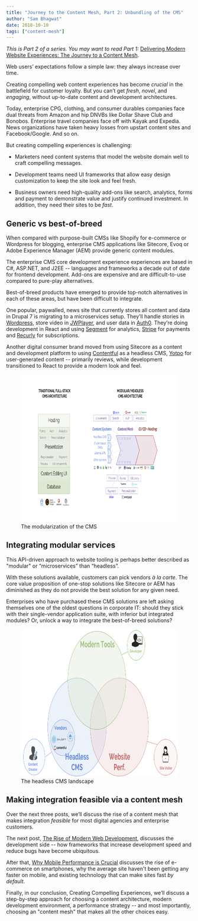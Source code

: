 ```yaml
---
title: "Journey to the Content Mesh, Part 2: Unbundling of the CMS"
author: "Sam Bhagwat"
date: 2018-10-10
tags: ["content-mesh"]
---
```


_This is Part 2 of a series. You may want to read Part 1:_ [Delivering Modern Website Experiences: The Journey to a Content Mesh](/blog/2018-10-04-journey-to-the-content-mesh).

Web users’ expectations follow a simple law: they always increase over time.

Creating compelling web content experiences has become _crucial_ in the battlefield for customer loyalty. But you can’t get _fresh_, _novel_, and _engaging_, without up-to-date content and development architectures.

Today, enterprise CPG, clothing, and consumer durables companies face dual threats from Amazon and hip DNVBs like Dollar Shave Club and Bonobos. Enterprise travel companies face off with Kayak and Expedia. News organizations have taken heavy losses from upstart content sites and Facebook/Google. And so on.

But creating compelling experiences is challenging:

- Marketers need content systems that model the website domain well to craft compelling messages.

- Development teams need UI frameworks that allow easy design customization to keep the site look and feel fresh.

- Business owners need high-quality add-ons like search, analytics, forms and payment to demonstrate value and justify continued investment. In addition, they need their sites to be _fast_.

## Generic vs best-of-breed

When compared with purpose-built CMSs like Shopify for e-commerce or Wordpress for blogging, enterprise CMS applications like Sitecore, Evoq or Adobe Experience Manager (AEM) provide generic content modules.

The enterprise CMS core development experience experiences are based in C#, ASP.NET, and J2EE -- languages and frameworks a decade out of date for frontend development. Add-ons are expensive and are difficult-to-use compared to pure-play alternatives.

Best-of-breed products have emerged to provide top-notch alternatives in each of these areas, but have been difficult to integrate.

One popular, paywalled, news site that currently stores all content and data in Drupal 7 is migrating to a microservices setup. They’ll handle stories in [Wordpress](https://wordpress.org/), store video in [JWPlayer](https://www.jwplayer.com/), and user data in [Auth0](https://auth0.com/). They’re doing development in React and using [Segment](https://segment.com) for analytics, [Stripe](http://stripe.com) for payments and [Recurly](https://recurly.com/) for subscriptions.

Another digital consumer brand moved from using Sitecore as a content and development platform to using [Contentful](https://www.contentful.com/) as a headless CMS, [Yotpo](https://www.yotpo.com/) for user-generated content -- primarily reviews, while development transitioned to React to provide a modern look and feel.

<figure>
  <img alt="The modularization of the CMS" height="400" src="./modular-cms-architecture.png" />
  <figcaption>
   The modularization of the CMS
  </figcaption>
</figure>

## Integrating modular services

This API-driven approach to website tooling is perhaps better described as "modular" or “microservices” than “headless”.

With these solutions available, customers can pick vendors _à la carte_. The core value proposition of one-stop solutions like Sitecore or AEM has diminished as they do not provide the best solution for any given need.

Enterprises who have purchased these CMS solutions are left asking themselves one of the oldest questions in corporate IT: should they stick with their single-vendor application suite, with inferior but integrated modules? Or, unlock a way to integrate the best-of-breed solutions?

<figure>
  <img alt="The modularization of the CMS" height="400" src="./headless-cms-landscape.png" />
  <figcaption>
   The headless CMS landscape
  </figcaption>
</figure>

## Making integration feasible via a content mesh

Over the next three posts, we’ll discuss the rise of a content mesh that makes integration _feasible_ for most digital agencies and enterprise customers.

The next post, [The Rise of Modern Web Development](/blog/2018-10-11-rise-of-modern-web-development), discusses the development side -- how frameworks that increase development speed and reduce bugs have become ubiquitous.

After that, [Why Mobile Performance is Crucial](/blog/2018-10-16-why-mobile-performance-is-crucial) discusses the rise of e-commerce on smartphones, why the average site haven't been getting any faster on mobile, and existing technology that can make sites fast _by default_.

Finally, in our conclusion, Creating Compelling Experiences, we’ll discuss a step-by-step approach for choosing a content architecture, modern development environment, a performance strategy -- and most importantly, choosing an "content mesh" that makes all the other choices easy.
